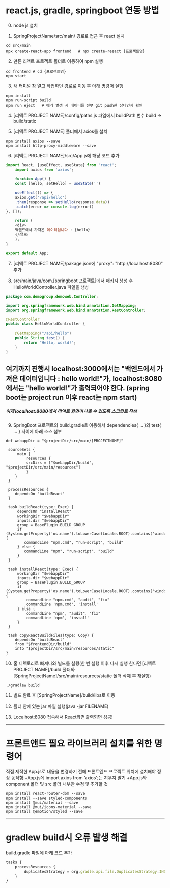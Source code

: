 <h1>react.js, gradle, springboot 연동 방법</h1>

0. node js 설치

1. SpringProjectName/src/main/ 경로로 접근 후 react 설치
```batch
cd src/main
npx create-react-app frontend	# npx create-reeact {프로젝트명}
```

2. 만든 리액트 프로젝트 폴더로 이동하여 npm 실행
```batch
cd frontend	# cd {프로젝트명}
npm start
```
3. 새 터미널 창 열고 작업하던 경로로 이동 후 아래 명령어 실행
```batch
npm install
npm run-script build
npm run eject   # 에러 발생 시 데이터를 전부 git push한 상태인지 확인
```

4. [리액트 PROJECT NAME]/config/paths.js 파일에서 buildPath 변수 build -> build/static

5. [리액트 PROJECT NAME] 폴더에서 axios를 설치
```batch
npm install axios --save
npm install http-proxy-middleware --save
```

6. [리액트 PROJECT NAME]/src/App.js에 해당 코드 추가
```javascript
import React, {useEffect, useState} from 'react';
    import axios from 'axios';

    function App() {
    const [hello, setHello] = useState('')

    useEffect(() => {
    axios.get('/api/hello')
    .then(response => setHello(response.data))
    .catch(error => console.log(error))
}, []);

    return (
    <div>
    백엔드에서 가져온 데이터입니다 : {hello}
    </div>
    );
}

export default App;
```

7. [리액트 PROJECT NAME]/pakage.json에 "proxy": "http://localhost:8080" 추가

8. src/main/java/com.[springboot 프로젝트]에서 패키지 생성 후 HelloWorldController.java 파일을 생성
```java
package com.demogroup.demoweb.Controller;

import org.springframework.web.bind.annotation.GetMapping;
import org.springframework.web.bind.annotation.RestController;

@RestController
public class HelloWorldController {

    @GetMapping("/api/hello")
    public String test() {
        return "Hello, world!";
    }
}
```

여기까지 진행시 localhost:3000에서는 "백엔드에서 가져온 데이터입니다 : hello world!"가,
localhost:8080에서는 "hello world!"가 출력되어야 한다.
(spring boot는 project run 이후 react는 npm start)
---

<h5>이제 localhost:8080에서 리액트 화면이 나올 수 있도록 스크립트 작성</h5>

9. SpringBoot 프로젝트의 build.gradle로 이동해서 dependencies{ ... }와 test{ ... } 사이에 아래 소스 첨부
```batch
def webappDir = "$projectDir/src/main/[PROJECTNAME]"

 sourceSets {
     main {
         resources {
         srcDirs = ["$webappDir/build", "$projectDir/src/main/resources"]
         }
    }
 }

 processResources {
    dependsOn "buildReact"
 }

 task buildReact(type: Exec) {
     dependsOn "installReact"
     workingDir "$webappDir"
     inputs.dir "$webappDir"
     group = BasePlugin.BUILD_GROUP
     if (System.getProperty('os.name').toLowerCase(Locale.ROOT).contains('windows')) {
        commandLine "npm.cmd", "run-script", "build"
     } else {
        commandLine "npm", "run-script", "build"
     }
 }

 task installReact(type: Exec) {
     workingDir "$webappDir"
     inputs.dir "$webappDir"
     group = BasePlugin.BUILD_GROUP
     if (System.getProperty('os.name').toLowerCase(Locale.ROOT).contains('windows')) {
         commandLine "npm.cmd", "audit", "fix"
         commandLine 'npm.cmd', 'install'
     } else {
         commandLine "npm", "audit", "fix"
         commandLine 'npm', 'install'
     }
 }

 task copyReactBuildFiles(type: Copy) {
	dependsOn "buildReact"
	from "$frontendDir/build"
	into "$projectDir/src/main/resources/static"
}
```

10. 홈 디렉토리로 빠져나와 빌드를 실행(한 번 실행 이후 다시 실행 한다면 [리액트 PROJECT NAME]/build 폴더와 [SpringProjectName]/src/main/resources/static 폴더 삭제 후 재실행)
```batch
./gradlew build
```

11. 빌드 완료 후 [SpringProjectName]/build/libs로 이동

12. 폴더 안에 있는 jar 파일 실행(java -jar FILENAME)

13. Localhost:8080 접속해서 React화면 출력되면 성공!

---
<h1>프론트앤드 필요 라이브러리 설치를 위한 명령어</h1>

직접 제작한 App.js로 내용을 변경하기 전에
프론트엔드 프로젝트 위치에 설치해야 정상 동작함
+App.js에 import axios from 'axios';는 지우지 말기
+App.js와 component 폴더 및 src 폴더 내부만 수정 및 추가할 것

```batch
npm install react-router-dom --save
npm install --save styled-components
npm install @mui/material --save
npm install @mui/icons-material --save
npm install @emotion/styled --save
```

---
<h1>gradlew build시 오류 발생 해결</h1>

build.gradle 파일에 아래 코드 추가

```javascript
tasks {
	processResources {
		duplicatesStrategy = org.gradle.api.file.DuplicatesStrategy.INCLUDE
	}
}
```
